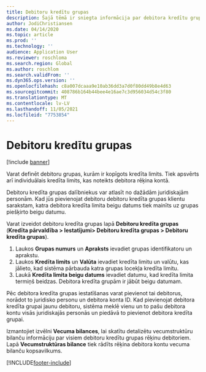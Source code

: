 ```yaml
---
title: Debitoru kredītu grupas
description: Šajā tēmā ir sniegta informācija par debitora kredītu grupu.
author: JodiChristiansen
ms.date: 04/14/2020
ms.topic: article
ms.prod: ''
ms.technology: ''
audience: Application User
ms.reviewer: roschloma
ms.search.region: Global
ms.author: roschlom
ms.search.validFrom: ''
ms.dyn365.ops.version: ''
ms.openlocfilehash: c8a007dcaaa9e10ab36dd3a7d0f80dd49b8e4d63
ms.sourcegitcommit: 408786b164b44bee4e16ae7c3d956034d54c3f80
ms.translationtype: MT
ms.contentlocale: lv-LV
ms.lasthandoff: 11/05/2021
ms.locfileid: "7753854"
---
```

# <a name="customer-credit-groups"></a>Debitoru kredītu grupas

[!include [banner](../includes/banner.md)]

Varat definēt debitoru grupas, kurām ir kopīgots kredīta limits. Tiek apsvērts arī individuālais kredīta limits, kas noteikts debitora rēķina kontā.

Debitoru kredīta grupas dalībniekus var atlasīt no dažādām juridiskajām personām. Kad jūs pievienojat debitoru debitoru kredīta grupas klientu sarakstam, katra debitora kredīta limita beigu datums tiek mainīts uz grupas piešķirto beigu datumu.

Varat izveidot debitoru kredīta grupas lapā **Debitoru kredīta grupas** (**Kredīta pārvaldība \> Iestatījumi> Debitoru kredīta grupas \> Debitoru kredīta grupas**).

1. Laukos **Grupas numurs** un **Apraksts** ievadiet grupas identifikatoru un aprakstu.
2. Laukos **Kredīta limits** un **Valūta** ievadiet kredīta limitu un valūtu, kas jālieto, kad sistēma pārbauda katra grupas locekļa kredīta limitu.
3. Laukā **Kredīta limita beigu datums** ievadiet datumu, kad kredīta limita termiņš beidzas. Debitora kredīta grupām ir jābūt beigu datumam.

Pēc debitora kredīta grupas iestatīšanas varat pievienot tai debitorus, norādot to juridisko personu un debitora konta ID. Kad pievienojat debitora kredīta grupai jaunu debitoru, sistēma meklē vienu un to pašu debitora kontu visās juridiskajās personās un piedāvā to pievienot debitora kredīta grupai.

Izmantojiet izvēlni **Vecuma bilances**, lai skatītu detalizētu vecumstruktūru bilanču informāciju par visiem debitoru kredītu grupas rēķinu debitoriem. Lapā **Vecumstruktūras bilance** tiek rādīts rēķina debitora kontu vecuma bilanču kopsavilkums.


[!INCLUDE[footer-include](../../includes/footer-banner.md)]
